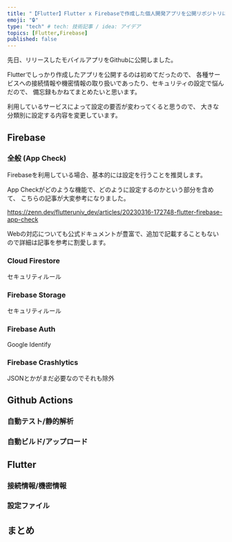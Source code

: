 ```yaml
---
title: "【Flutter】Flutter x Firebaseで作成した個人開発アプリを公開リポジトリにするまでにしたこと"
emoji: "🔒"
type: "tech" # tech: 技術記事 / idea: アイデア
topics: [Flutter,Firebase]
published: false
---
```


先日、リリースしたモバイルアプリをGithubに公開しました。

Flutterでしっかり作成したアプリを公開するのは初めてだったので、
各種サービスへの接続情報や機密情報の取り扱いであったり、セキュリティの設定で悩んだので、
備忘録もかねてまとめたいと思います。

利用しているサービスによって設定の要否が変わってくると思うので、
大きな分類別に設定する内容を変更しています。



## Firebase



### 全般 (App Check)

Firebaseを利用している場合、基本的には設定を行うことを推奨します。

App Checkがどのような機能で、どのように設定するのかという部分を含めて、
こちらの記事が大変参考になりました。

<https://zenn.dev/flutteruniv_dev/articles/20230316-172748-flutter-firebase-app-check>

Webの対応についても公式ドキュメントが豊富で、追加で記載することもないので詳細は記事を参考に割愛します。

### Cloud Firestore

セキュリティルール

### Firebase Storage

セキュリティルール

### Firebase Auth

Google Identify

### Firebase Crashlytics

JSONとかがまだ必要なのでそれも除外



## Github Actions



### 自動テスト/静的解析

### 自動ビルド/アップロード



## Flutter

### 接続情報/機密情報

### 設定ファイル





## まとめ
